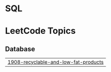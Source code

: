 # SQL
<!---LeetCode Topics Start-->
# LeetCode Topics
## Database
|  |
| ------- |
| [1908-recyclable-and-low-fat-products](https://github.com/codexcherry/SQL/tree/master/1908-recyclable-and-low-fat-products) |
<!---LeetCode Topics End-->